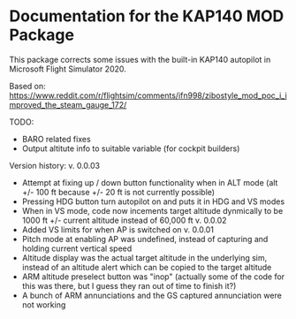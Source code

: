 # Documentation for the KAP140 MOD Package

This package corrects some issues with the built-in KAP140 autopilot in Microsoft Flight Simulator 2020.

Based on:
https://www.reddit.com/r/flightsim/comments/ifn998/zibostyle_mod_poc_i_improved_the_steam_gauge_172/

TODO:
- BARO related fixes
- Output altitute info to suitable variable (for cockpit builders) 

Version history:
v. 0.0.03
- Attempt at fixing up / down button functionality when in ALT mode (alt +/- 100 ft because +/- 20 ft is not currently possible)
- Pressing HDG button turn autopilot on and puts it in HDG and VS modes
- When in VS mode, code now incements target altitude dynmically to be 1000 ft +/- current altitude instead of 60,000 ft
v. 0.0.02
- Added VS limits for when AP is switched on
v. 0.0.01
- Pitch mode at enabling AP was undefined, instead of capturing and holding current vertical speed
- Altitude display was the actual target altitude in the underlying sim, instead of an altitude alert which can be copied to the target altitude
- ARM altitude preselect button was "inop" (actually some of the code for this was there, but I guess they ran out of time to finish it?)
- A bunch of ARM annunciations and the GS captured annunciation were not working
